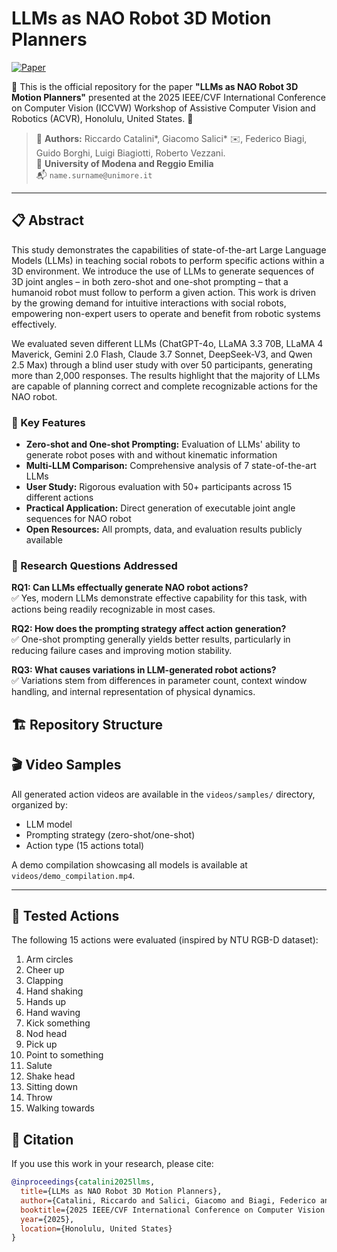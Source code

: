 # LLMs as NAO Robot 3D Motion Planners

[![Paper](https://img.shields.io/badge/Paper-ICCVW%202025-blue)](https://iris.unimore.it/retrieve/320173f0-7f6e-4a62-ad1e-93be3acdc292/2025247674.pdf)

🤖 This is the official repository for the paper **"LLMs as NAO Robot 3D Motion Planners"** presented at the 2025 IEEE/CVF International Conference on Computer Vision (ICCVW) Workshop of Assistive Computer Vision and Robotics (ACVR), Honolulu, United States. 🌺

> 🙋 **Authors:** Riccardo Catalini*, Giacomo Salici* ✉️, Federico Biagi, Guido Borghi, Luigi Biagiotti, Roberto Vezzani.  
> 🏫 **University of Modena and Reggio Emilia**  
> 📬 `name.surname@unimore.it`


---

## 📋 Abstract

This study demonstrates the capabilities of state-of-the-art Large Language Models (LLMs) in teaching social robots to perform specific actions within a 3D environment. We introduce the use of LLMs to generate sequences of 3D joint angles – in both zero-shot and one-shot prompting – that a humanoid robot must follow to perform a given action. This work is driven by the growing demand for intuitive interactions with social robots, empowering non-expert users to operate and benefit from robotic systems effectively.

We evaluated seven different LLMs (ChatGPT-4o, LLaMA 3.3 70B, LLaMA 4 Maverick, Gemini 2.0 Flash, Claude 3.7 Sonnet, DeepSeek-V3, and Qwen 2.5 Max) through a blind user study with over 50 participants, generating more than 2,000 responses. The results highlight that the majority of LLMs are capable of planning correct and complete recognizable actions for the NAO robot.



### 🎯 Key Features

- **Zero-shot and One-shot Prompting:** Evaluation of LLMs' ability to generate robot poses with and without kinematic information
- **Multi-LLM Comparison:** Comprehensive analysis of 7 state-of-the-art LLMs
- **User Study:** Rigorous evaluation with 50+ participants across 15 different actions
- **Practical Application:** Direct generation of executable joint angle sequences for NAO robot
- **Open Resources:** All prompts, data, and evaluation results publicly available

### 🔬 Research Questions Addressed

**RQ1: Can LLMs effectually generate NAO robot actions?**  
✅ Yes, modern LLMs demonstrate effective capability for this task, with actions being readily recognizable in most cases.

**RQ2: How does the prompting strategy affect action generation?**  
✅ One-shot prompting generally yields better results, particularly in reducing failure cases and improving motion stability.

**RQ3: What causes variations in LLM-generated robot actions?**  
✅ Variations stem from differences in parameter count, context window handling, and internal representation of physical dynamics.




## 🏗️ Repository Structure



## 🎬 Video Samples

All generated action videos are available in the `videos/samples/` directory, organized by:
- LLM model
- Prompting strategy (zero-shot/one-shot)
- Action type (15 actions total)

A demo compilation showcasing all models is available at `videos/demo_compilation.mp4`.

---

## 📝 Tested Actions

The following 15 actions were evaluated (inspired by NTU RGB-D dataset):

1. Arm circles
2. Cheer up
3. Clapping
4. Hand shaking
5. Hands up
6. Hand waving
7. Kick something
8. Nod head
9. Pick up
10. Point to something
11. Salute
12. Shake head
13. Sitting down
14. Throw
15. Walking towards


## 📖 Citation

If you use this work in your research, please cite:

```bibtex
@inproceedings{catalini2025llms,
  title={LLMs as NAO Robot 3D Motion Planners},
  author={Catalini, Riccardo and Salici, Giacomo and Biagi, Federico and Borghi, Guido and Biagiotti, Luigi and Vezzani, Roberto},
  booktitle={2025 IEEE/CVF International Conference on Computer Vision Workshops (ICCVW)},
  year={2025},
  location={Honolulu, United States}
}
```

